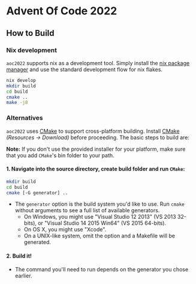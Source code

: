 # Advent Of Code 2022

## How to Build

### Nix development

`aoc2022` supports nix as a development tool. Simply install the [nix package manager](https://nixos.org/download.html) and use the standard development flow for nix flakes.

```sh
nix develop
mkdir build
cd build
cmake ..
make -j8
```

### Alternatives
`aoc2022` uses [CMake](http://www.cmake.org) to support cross-platform building. Install [CMake](http://www.cmake.org) _(Resources -> Download)_ before proceeding. The basic steps to build are:

**Note:** If you don't use the provided installer for your platform, make sure that you add `CMake`'s bin folder to your path.

#### 1. Navigate into the source directory, create build folder and run `CMake`:

```sh
mkdir build
cd build
cmake [-G generator] ..
```

  * The `generator` option is the build system you'd like to use. Run `cmake` without arguments to see a full list of available generators.
    * On Windows, you might use "Visual Studio 12 2013" (VS 2013 32-bits), or "Visual Studio 14 2015 Win64" (VS 2015 64-bits).
    * On OS X, you might use "Xcode".
    * On a UNIX-like system, omit the option and a Makefile will be generated.

#### 2. Build it!
  * The command you'll need to run depends on the generator you chose earlier.


